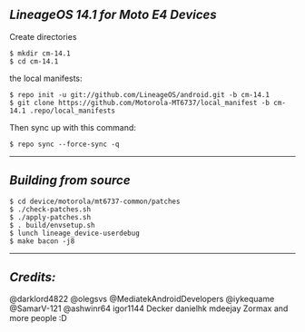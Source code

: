 _LineageOS 14.1 for Moto E4 Devices_
------------------------------------

Create directories

	$ mkdir cm-14.1
	$ cd cm-14.1

the local manifests:

	$ repo init -u git://github.com/LineageOS/android.git -b cm-14.1
	$ git clone https://github.com/Motorola-MT6737/local_manifest -b cm-14.1 .repo/local_manifests

Then sync up with this command:

	$ repo sync --force-sync -q

-------------
 
_Building from source_
---------------

	$ cd device/motorola/mt6737-common/patches
	$ ./check-patches.sh
	$ ./apply-patches.sh
	$ . build/envsetup.sh
	$ lunch lineage_device-userdebug
	$ make bacon -j8

-------------
 
_Credits:_
---------------
@darklord4822
@olegsvs 
@MediatekAndroidDevelopers 
@iykequame 
@SamarV-121 
@ashwinr64 
igor1144 
Decker 
danielhk 
mdeejay 
Zormax 
and more people :D
